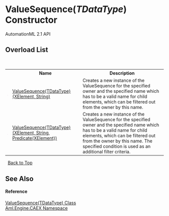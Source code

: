 # ValueSequence(*TDataType*) Constructor 
AutomationML 2.1 API 


## Overload List
&nbsp;<table><tr><th></th><th>Name</th><th>Description</th></tr><tr><td>![Public method](media/pubmethod.gif "Public method")</td><td><a href="M_Aml_Engine_CAEX_ValueSequence_1__ctor">ValueSequence(TDataType)(XElement, String)</a></td><td>
Creates a new instance of the ValueSequence for the specified owner and the specified name which has to be a valid name for child elements, which can be filtered out from the owner by this name.</td></tr><tr><td>![Public method](media/pubmethod.gif "Public method")</td><td><a href="M_Aml_Engine_CAEX_ValueSequence_1__ctor_1">ValueSequence(TDataType)(XElement, String, Predicate(XElement))</a></td><td>
Creates a new instance of the ValueSequence for the specified owner and the specified name which has to be a valid name for child elements, which can be filtered out from the owner by this name. The specified condition is used as an additional filter criteria.</td></tr></table>&nbsp;
<a href="#valuesequence(*tdatatype*)-constructor">Back to Top</a>

## See Also


#### Reference
<a href="T_Aml_Engine_CAEX_ValueSequence_1">ValueSequence(TDataType) Class</a><br /><a href="N_Aml_Engine_CAEX">Aml.Engine.CAEX Namespace</a><br />